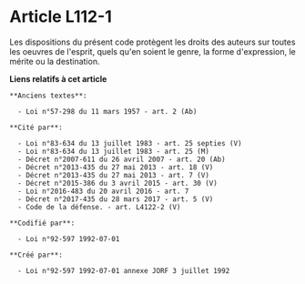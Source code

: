 # Article L112-1

Les dispositions du présent code protègent les droits des auteurs sur toutes les oeuvres de l'esprit, quels qu'en soient le
genre, la forme d'expression, le mérite ou la destination.

**Liens relatifs à cet article**

	**Anciens textes**:

	  - Loi n°57-298 du 11 mars 1957 - art. 2 (Ab)

	**Cité par**:

	  - Loi n°83-634 du 13 juillet 1983 - art. 25 septies (V)
	  - Loi n°83-634 du 13 juillet 1983 - art. 25 (M)
	  - Décret n°2007-611 du 26 avril 2007 - art. 20 (Ab)
	  - Décret n°2013-435 du 27 mai 2013 - art. 18 (V)
	  - Décret n°2013-435 du 27 mai 2013 - art. 7 (V)
	  - Décret n°2015-386 du 3 avril 2015 - art. 30 (V)
	  - Loi n°2016-483 du 20 avril 2016 - art. 7
	  - Décret n°2017-435 du 28 mars 2017 - art. 5 (V)
	  - Code de la défense. - art. L4122-2 (V)

	**Codifié par**:

	  - Loi n°92-597 1992-07-01

	**Créé par**:

	  - Loi n°92-597 1992-07-01 annexe JORF 3 juillet 1992
